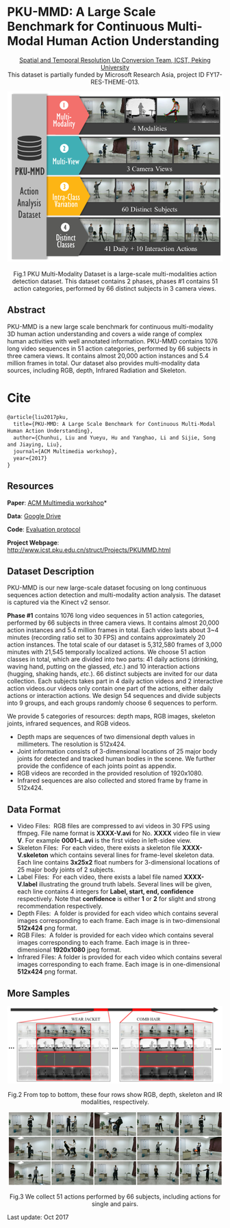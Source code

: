 # PKU-MMD: A Large Scale Benchmark for Continuous Multi-Modal Human Action Understanding

<div align=center >
 
 [Spatial and Temporal Resolution Up Conversion Team, ICST, Peking University](http://www.icst.pku.edu.cn/struct)</br>
This dataset is partially funded by Microsoft Research Asia, project ID FY17-RES-THEME-013.

![Teaser](Imgs/teaser.png)</br>  
Fig.1 PKU Multi-Modality Dataset is a large-scale multi-modalities action detection dataset. This dataset contains 2 phases, phases #1 contains 51 action categories, performed by 66 distinct subjects in 3 camera views.
</div>

## Abstract
PKU-MMD is a new large scale benchmark for continuous multi-modality 3D human action understanding and covers a wide range of complex human activities with well annotated information. PKU-MMD contains 1076 long video sequences in 51 action categories, performed by 66 subjects in three camera views. It contains almost 20,000 action instances and 5.4 million frames in total. Our dataset also provides multi-modality data sources, including RGB, depth, Infrared Radiation and Skeleton. 

# Cite
```
@article{liu2017pku, 
  title={PKU-MMD: A Large Scale Benchmark for Continuous Multi-Modal Human Action Understanding},
  author={Chunhui, Liu and Yueyu, Hu and Yanghao, Li and Sijie, Song and Jiaying, Liu},
  journal={ACM Multimedia workshop},
  year={2017}
}
```

## Resources

**Paper**: [ACM Multimedia workshop](https://arxiv.org/abs/1703.07475)*  

**Data**: [Google Drive](https://drive.google.com/drive/folders/0B20a4UzO-OyMUVpHaWdGMFY1VDQ?usp=sharing)

**Code**: [Evaluation protocol](https://github.com/ECHO960/PKU-MMD)

**Project Webpage**: http://www.icst.pku.edu.cn/struct/Projects/PKUMMD.html

## Dataset Description
PKU-MMD is our new large-scale dataset focusing on long continuous sequences action detection and multi-modality action analysis. The dataset is captured via the Kinect v2 sensor.

**Phase #1** contains 1076 long video sequences in 51 action categories, performed by 66 subjects in three camera views. It contains almost 20,000 action instances and 5.4 million frames in total. Each video lasts about 3~4 minutes (recording ratio set to 30 FPS) and contains approximately 20 action instances. The total scale of our dataset is 5,312,580 frames of 3,000 minutes with 21,545 temporally localized actions.
We choose 51 action classes in total, which are divided into two parts: 41 daily actions (drinking, waving hand, putting on the glassed, _etc._) and 10 interaction actions (hugging, shaking hands, _etc._). 66 distinct subjects are invited for our data collection. Each subjects takes part in 4 daily action videos and 2 interactive action videos.our videos only contain one part of the actions, either daily actions or interaction actions. We design 54 sequences and divide subjects into 9 groups, and each groups randomly choose 6 sequences to perform.

We provide 5 categories of resources: depth maps, RGB images, skeleton joints, infrared sequences, and RGB videos.
*   Depth maps are sequences of two dimensional depth values in millimeters. The resolution is 512x424.
*   Joint information consists of 3-dimensional locations of 25 major body joints for detected and tracked human bodies in the scene. We further provide the confidence of each joints point as appendix.
*   RGB videos are recorded in the provided resolution of 1920x1080.
*   Infrared sequences are also collected and stored frame by frame in 512x424.

## Data Format

*   Video Files:  RGB files are compressed to avi videos in 30 FPS using ffmpeg. File name format is **XXXX-V.avi** for No. **XXXX** video file in view **V**. For example **0001-L.avi** is the first video in left-sidee view.
*   Skeleton Files:  For each video, there exists a skeleton file **XXXX-V.skeleton** which contains several lines for frame-level skeleton data. Each line contains **3x25x2** float numbers for 3-dimensional locations of 25 major body joints of 2 subjects.
*   Label Files:  For each video, there exists a label file named **XXXX-V.label** illustrating the ground truth labels. Several lines will be given, each line contains 4 integers for **Label, start, end, confidence** respectively. Note that **confidence** is either **1** or **2** for slight and strong recommendation respectively.
*   Depth Files:  A folder is provided for each video which contains several images corresponding to each frame. Each image is in two-dimensional **512x424** png format.
*   RGB Files:  A folder is provided for each video which contains several images corresponding to each frame. Each image is in three-dimensional **1920x1080** jpeg format.
*   Infrared Files: A folder is provided for each video which contains several images corresponding to each frame. Each image is in one-dimensional **512x424** png format.


## More Samples

<div align=center>
 
![Teaser](Imgs/overview.png)

Fig.2 From top to bottom, these four rows show RGB, depth, skeleton and IR modalities, respectively.

</div>


<div align=center>
 
![Teaser](Imgs/samples.png)

Fig.3 We collect 51 actions performed by 66 subjects, including actions for single and pairs.

</div>

Last update: Oct 2017

